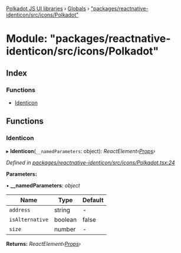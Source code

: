 [Polkadot JS UI libraries](../README.md) › [Globals](../globals.md) › ["packages/reactnative-identicon/src/icons/Polkadot"](_packages_reactnative_identicon_src_icons_polkadot_.md)

# Module: "packages/reactnative-identicon/src/icons/Polkadot"

## Index

### Functions

* [Identicon](_packages_reactnative_identicon_src_icons_polkadot_.md#identicon)

## Functions

###  Identicon

▸ **Identicon**(`__namedParameters`: object): *ReactElement‹[Props](../interfaces/_packages_reactnative_identicon_src_types_.props.md)›*

*Defined in [packages/reactnative-identicon/src/icons/Polkadot.tsx:24](https://github.com/polkadot-js/ui/blob/723641ac/packages/reactnative-identicon/src/icons/Polkadot.tsx#L24)*

**Parameters:**

▪ **__namedParameters**: *object*

Name | Type | Default |
------ | ------ | ------ |
`address` | string | - |
`isAlternative` | boolean | false |
`size` | number | - |

**Returns:** *ReactElement‹[Props](../interfaces/_packages_reactnative_identicon_src_types_.props.md)›*
